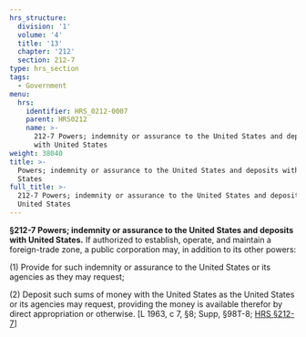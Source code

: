 ```yaml
---
hrs_structure:
  division: '1'
  volume: '4'
  title: '13'
  chapter: '212'
  section: 212-7
type: hrs_section
tags:
  - Government
menu:
  hrs:
    identifier: HRS_0212-0007
    parent: HRS0212
    name: >-
      212-7 Powers; indemnity or assurance to the United States and deposits
      with United States
weight: 38040
title: >-
  Powers; indemnity or assurance to the United States and deposits with United
  States
full_title: >-
  212-7 Powers; indemnity or assurance to the United States and deposits with
  United States
---
```

**§212-7 Powers; indemnity or assurance to the United States and deposits with United States.** If authorized to establish, operate, and maintain a foreign-trade zone, a public corporation may, in addition to its other powers:

(1) Provide for such indemnity or assurance to the United States or its agencies as they may request;

(2) Deposit such sums of money with the United States as the United States or its agencies may request, providing the money is available therefor by direct appropriation or otherwise. [L 1963, c 7, §8; Supp, §98T-8; [HRS §212-7](/title-13/chapter-212/section-212-7/)]